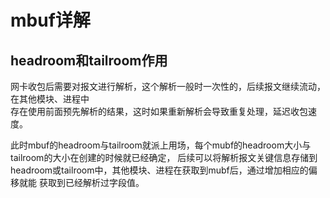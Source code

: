 # mbuf详解

## headroom和tailroom作用
网卡收包后需要对报文进行解析，这个解析一般时一次性的，后续报文继续流动，在其他模块、进程中  
存在使用前面预先解析的结果，这时如果重新解析会导致重复处理，延迟收包速度。

此时mbuf的headroom与tailroom就派上用场，每个mubf的headroom大小与tailroom的大小在创建的时候就已经确定，
后续可以将解析报文关键信息存储到headroom或tailroom中，其他模块、进程在获取到mubf后，通过增加相应的偏移就能
获取到已经解析过字段值。

